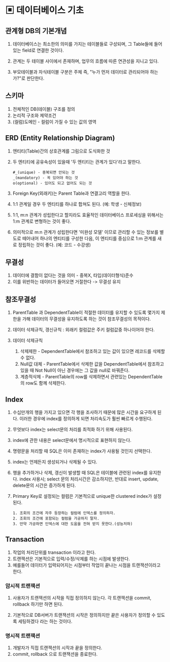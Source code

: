 # ▣ 데이터베이스 기초

## 관계형 DB의 기본개념

1. 데이터베이스는 최소한의 의미를 가지는 테이블들로 구성되며, 그 Table들에 들어있는 field로 연결한 것이다.

1. 관계는 두 테이블 사이에서 존재하며, 업무의 흐름에 따른 연관성을 지니고 있다.

1. 부모테이블과 자식테이블 구분은 주체 즉, "누가 먼저 데이터로 관리되어야 하는가?"로 판단한다.

## 스키마

1. 전체적인 DB(테이블) 구조를 정의
1. 논리적 구조와 제약조건
1. (컬럼)도메인 - 컬럼이 가질 수 있는 값의 영역

## ERD (Entity Relationship Diagram)

1.  엔티티(Table)간의 상호관계를 그림으로 도식화한 것
1.  두 엔티티에 공유속성이 있을때 '두 엔티티는 관계가 있다'라고 말한다.

        #_(unique) - 중복되면 안되는 것
        _(mandatory) - 꼭 있어야 하는 것
        o(optional) - 있어도 되고 없어도 되는 것

1.  Foreign Key(외래키)는 Parent Table과 연결고리 역할을 한다.
1.  1:1 관계일 경우 두 엔티티를 하나로 합쳐도 된다. (예: 학생 - 신체정보)
1.  1:1, m:n 관계가 성립한다고 할지라도 효율적인 데이터베이스 프로세싱을 위해서는 1:m 관계로 변형하는 것이 좋다.
1.  의미적으로 m:n 관계가 성립한다면 '미완성 모델' 이므로 관리할 수 있는 정보를 별도로 떼어내어 하나의 엔티티를 구성한 다음, 이 엔티티를 중심으로 1:m 관계를 새로 정립하는 것이 좋다. (예: 코드 - 수강생)

## 무결성

1. 데이터에 결함이 없다는 것을 의미 - 중복X, 타입(데이터형식)준수
1. 이를 위반하는 데이터가 들어오면 거절한다 -> 무결성 유지

## 참조무결성

1. ParentTable 과 DependentTable이 적절한 데이터를 유지할 수 있도록 몇가지 제한을 가해 데이터의 무결성을 유지하도록 하는 것이 참조무결성의 목적이다.

1. 데이터 삭제규칙, 갱신규칙 : 외래키 컬럼값은 주키 컬럼값중 하나이어야 한다.
1. 데이터 삭제규칙
   1. 삭제제한 - DependentTable에서 참조하고 있는 값이 있으면 레코드를 삭제할 수 없다.
   2. Null값 대체 - ParentTable에서 삭제한 값을 DependentTable에서 참조하고 있을 때 Not Null이 아닌 경우에는 그 값을 null로 바꿔준다.
   3. 계층적삭제 - ParentTable의 row를 삭제하면서 관련있는 DependentTable의 row도 함께 삭제한다.

## Index

1.  수십만개의 행을 가지고 있으면 각 행을 조사하기 때문에 많은 시간을 요구하게 된다. 이러한 경우에 index를 정의하게 되면 처리속도가 훨씬 빠르게 수행된다.
1.  무엇보다 index는 select문의 처리를 최적화 하기 위해 사용된다.

1.  index에 관한 내용은 select문에서 명시적으로 표현하지 않는다.

1.  명령문을 처리할 때 SQL은 이미 존재하는 index가 사용될 것인지 선택한다.

1.  index는 언제든지 생성되거나 삭제될 수 있다.

1.  행을 추가하거나 삭제, 갱신이 발생할 때 SQL은 테이블에 관련된 index를 유지한다. index 사용시; select 문의 처리시간은 감소하지만, 반대로 insert, update, delete문의 시간은 증가하게 된다.

1.  Primary Key로 설정되는 컬럼은 기본적으로 unique한 clustered index가 설정된다.

        1. 조회의 조건에 자주 등장하는 컬럼에 인덱스를 정의하자.
        2. 조회의 조건에 포함되는 컬럼을 가공하지 말자.
        3. 만약 가공하면 인덱스에 대한 도움을 전혀 받지 못한다.(성능저하)

## Transaction

1. 작업의 처리단위를 transaction 이라고 한다.
1. 트랜잭션은 기본적으로 입력/수정/삭제를 하는 시점에 발생한다.
1. 예를들어 데이터가 입력되어지는 시점부터 작업이 끝나는 시점을 트랜잭션이라고 한다.

### 암시적 트랜잭션

1. 사용자가 트랜잭션의 시작을 직접 정의하지 않는다. 각 트랜잭션을 commit, rollback 하기만 하면 된다.

1. 기본적으로 DB서버가 트랜잭션의 시작은 정의하지만 끝은 사용자가 정의할 수 있도록 세팅하겠다 라는 하는 것이다.

### 명시적 트랜잭션

1. 개발자가 직접 트랜잭션의 시작과 끝을 정의한다.
1. commit, rollback 으로 트랜잭션을 종료한다.

